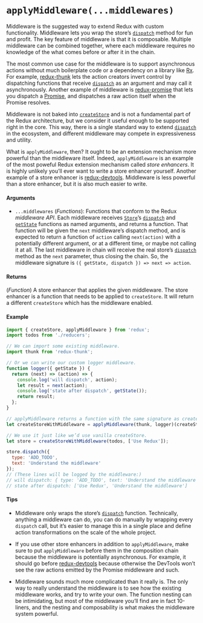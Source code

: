 # `applyMiddleware(...middlewares)`

Middleware is the suggested way to extend Redux with custom functionality. Middleware lets you wrap the store’s [`dispatch`](Store.md#dispatch) method for fun and profit. The key feature of middleware is that it is composable. Multiple middleware can be combined together, where each middleware requires no knowledge of the what comes before or after it in the chain.

The most common use case for the middleware is to support asynchronous actions without much boilerplate code or a dependency on a library like [Rx](https://github.com/Reactive-Extensions/RxJS). For example, [redux-thunk](https://github.com/gaearon/redux-thunk) lets the action creators invert control by dispatching functions that receive [`dispatch`](Store.md#dispatch) as an argument and may call it asynchronously. Another example of middleware is [redux-promise](https://github.com/acdlite/redux-promise) that lets you dispatch a [Promise](https://developer.mozilla.org/en/docs/Web/JavaScript/Reference/Global_Objects/Promise), and dispatches a raw action itself when the Promise resolves.

Middleware is not baked into [`createStore`](createStore.md) and is not a fundamental part of the Redux architecture, but we consider it useful enough to be supported right in the core. This way, there is a single standard way to extend [`dispatch`](Store.md#dispatch) in the ecosystem, and different middleware may compete in expressiveness and utility.

What is `applyMiddleware`, then? It ought to be an extension mechanism more powerful than the middleware itself. Indeed, `applyMiddleware` is an example of the most poweful Redux extension mechanism called *store enhancers*. It is highly unlikely you’ll ever want to write a store enhancer yourself. Another example of a store enhancer is [redux-devtools](https://github.com/gaearon/redux-devtools). Middleware is less powerful than a store enhancer, but it is also much easier to write.

#### Arguments

* `...middlewares` (*Functions*): Functions that conform to the Redux *middleware API*. Each middleware receives [`Store`](Store.md)’s [`dispatch`](Store.md#dispatch) and [`getState`](Store.md#getState) functions as named arguments, and returns a function. That function will be given the `next` middleware’s dispatch method, and is expected to return a function of `action` calling `next(action)` with a potentially different argument, or at a different time, or maybe not calling it at all. The last middleware in chain will receive the real store’s [`dispatch`](Store.md#dispatch) method as the `next` parameter, thus closing the chain. So, the middleware signature is `({ getState, dispatch }) => next => action`.

#### Returns

(*Function*) A store enhancer that applies the given middleware. The store enhancer is a function that needs to be applied to `createStore`. It will return a different `createStore` which has the middleware enabled.

#### Example

```js
import { createStore, applyMiddleware } from 'redux';
import todos from './reducers';

// We can import some existing middleware.
import thunk from 'redux-thunk';

// Or we can write our custom logger middleware.
function logger({ getState }) {
  return (next) => (action) => {
    console.log('will dispatch', action);
    let result = next(action);
    console.log('state after dispatch', getState());
    return result;
  };
}

// applyMiddleware returns a function with the same signature as createStore.
let createStoreWithMiddleware = applyMiddleware(thunk, logger)(createStore);

// We use it just like we’d use vanilla createStore.
let store = createStoreWithMiddleware(todos, ['Use Redux']);

store.dispatch({
  type: 'ADD_TODO',
  text: 'Understand the middleware'
});
// (These lines will be logged by the middleware:)
// will dispatch: { type: 'ADD_TODO', text: 'Understand the middleware' }
// state after dispatch: ['Use Redux', 'Understand the middleware']
```

#### Tips

* Middleware only wraps the store’s [`dispatch`](Store.md#dispatch) function. Technically, anything a middleware can do, you can do manually by wrapping every `dispatch` call, but it’s easier to manage this in a single place and define action transformations on the scale of the whole project.

* If you use other store enhancers in addition to `applyMiddleware`, make sure to put `applyMiddleware` before them in the composition chain because the middleware is potentially asynchronous. For example, it should go before [redux-devtools](https://github.com/gaearon/redux-devtools) because otherwise the DevTools won’t see the raw actions emitted by the Promise middleware and such.

* Middleware sounds much more complicated than it really is. The only way to really understand the middleware is to see how the existing middleware works, and try to write your own. The function nesting can be intimidating, but most of the middleware you’ll find are in fact 10-liners, and the nesting and composability is what makes the middleware system powerful.
